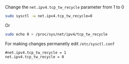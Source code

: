 <!-- TITLE: SYN without SYN/ACK -->
<!-- SUBTITLE: Setting for a webserver with big transactionality -->



Change the `net.ipv4.tcp_tw_recycle` parameter from 1 to 0


```sh
sudo sysctl -w net.ipv4.tcp_tw_recycle=0
```

Or

```sh
sudo echo 0 > /proc/sys/net/ipv4/tcp_tw_recycle
```

For making changes permanetly  edit `/etc/sysctl.conf`


```text
#net.ipv4.tcp_tw_recycle = 1
net.ipv4.tcp_tw_recycle = 0
```
